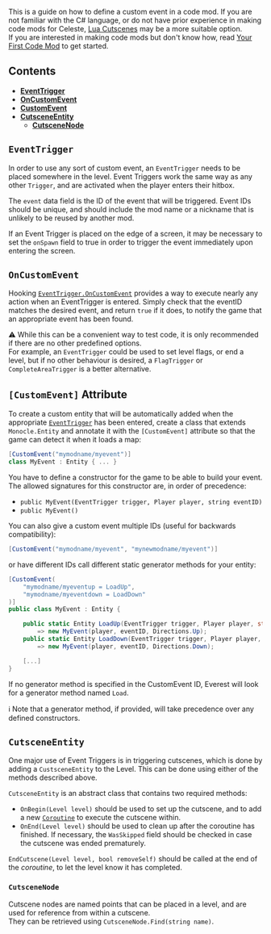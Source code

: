 This is a guide on how to define a custom event in a code mod. If you are not familiar with the C# language, or do not have prior experience 
in making code mods for Celeste, [Lua Cutscenes](https://gamebanana.com/gamefiles/10788) may be a more suitable option.  
If you are interested in making code mods but don't know how, read [Your First Code Mod](Your-First-Code-Mod) to get started.


## Contents
- [**EventTrigger**](#EventTrigger)
- [**OnCustomEvent**](#OnCustomEvent)
- [**CustomEvent**](#CustomEvent-Attribute)
- [**CutsceneEntity**](#CutsceneEntity)
  - [**CutsceneNode**](#CutsceneNode)


## `EventTrigger`
In order to use any sort of custom event, an `EventTrigger` needs to be placed somewhere in the level.
Event Triggers work the same way as any other `Trigger`, and are activated when the player enters their hitbox.

The `event` data field is the ID of the event that will be triggered.
Event IDs should be unique, and should include the mod name or a nickname that is unlikely to be reused by another mod.

If an Event Trigger is placed on the edge of a screen, it may be necessary to set the `onSpawn` field to true in order to trigger the event immediately upon entering the screen.


## `OnCustomEvent`
Hooking [`EventTrigger.OnCustomEvent`](Everest-Events#EventTrigger) provides a way to execute nearly any action when an EventTrigger is entered.
Simply check that the eventID matches the desired event, and return `true` if it does, to notify the game that an appropriate event has been found.

:warning: While this can be a convenient way to test code, it is only recommended if there are no other predefined options.  
For example, an `EventTrigger` could be used to set level flags, or end a level, but if no other behaviour is desired, a `FlagTrigger` or `CompleteAreaTrigger` is a better alternative.


## `[CustomEvent]` Attribute
To create a custom entity that will be automatically added when the appropriate [`EventTrigger`](#EventTrigger) has been entered, create a class that extends `Monocle.Entity` and annotate it with the `[CustomEvent]` attribute
so that the game can detect it when it loads a map:
```cs
[CustomEvent("mymodname/myevent")]
class MyEvent : Entity { ... }
```

You have to define a constructor for the game to be able to build your event. The allowed signatures for this constructor are, in order of precedence:
* `public MyEvent(EventTrigger trigger, Player player, string eventID)`
* `public MyEvent()` 

You can also give a custom event multiple IDs (useful for backwards compatibility):
```cs
[CustomEvent("mymodname/myevent", "mynewmodname/myevent")]
```
or have different IDs call different static generator methods for your entity:
```cs
[CustomEvent(
    "mymodname/myeventup = LoadUp",
    "mymodname/myeventdown = LoadDown"
)]
public class MyEvent : Entity {

    public static Entity LoadUp(EventTrigger trigger, Player player, string eventID)
        => new MyEvent(player, eventID, Directions.Up);
    public static Entity LoadDown(EventTrigger trigger, Player player, string eventID)
        => new MyEvent(player, eventID, Directions.Down);

    [...]
}
```
If no generator method is specified in the CustomEvent ID, Everest will look for a generator method named `Load`.

:information_source: Note that a generator method, if provided, will take precedence over any defined constructors. 


## `CutsceneEntity`
One major use of Event Triggers is in triggering cutscenes, which is done by adding a `CustsceneEntity` to the Level.
This can be done using either of the methods described above.

`CutsceneEntity` is an abstract class that contains two required methods:

* `OnBegin(Level level)` should be used to set up the cutscene, and to add a new [`Coroutine`](Monocle-Reference#Coroutine) to execute the cutscene within.  
* `OnEnd(Level level)` should be used to clean up after the coroutine has finished. If necessary, the `WasSkipped` field should be checked in case the cutscene was ended prematurely.

`EndCutscene(Level level, bool removeSelf)` should be called at the end of the *coroutine*, to let the level know it has completed.


### `CutsceneNode`
Cutscene nodes are named points that can be placed in a level, and are used for reference from within a cutscene.  
They can be retrieved using `CutsceneNode.Find(string name)`.